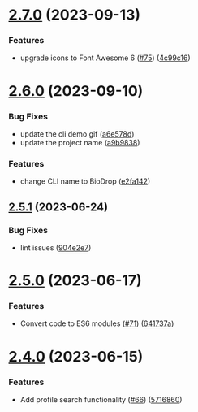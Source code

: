 # [2.7.0](https://github.com/Pradumnasaraf/BioDrop-CLI/compare/v2.6.0...v2.7.0) (2023-09-13)


### Features

* upgrade icons to Font Awesome 6 ([#75](https://github.com/Pradumnasaraf/BioDrop-CLI/issues/75)) ([4c99c16](https://github.com/Pradumnasaraf/BioDrop-CLI/commit/4c99c16fee33f0d6fc2cc90916b4b21a4dbb7eb4))



# [2.6.0](https://github.com/Pradumnasaraf/BioDrop-CLI/compare/v2.5.1...v2.6.0) (2023-09-10)


### Bug Fixes

* update the cli demo gif ([a6e578d](https://github.com/Pradumnasaraf/BioDrop-CLI/commit/a6e578d32d5e0b8997df8114a914e1696047a4ba))
* update the project name ([a9b9838](https://github.com/Pradumnasaraf/BioDrop-CLI/commit/a9b9838546caf6dbe271655d847d464a5a4cc9d2))


### Features

* change CLI name to BioDrop ([e2fa142](https://github.com/Pradumnasaraf/BioDrop-CLI/commit/e2fa142c9c8be6a1a465b9b49bd26ddaf2d1f8d9))



## [2.5.1](https://github.com/Pradumnasaraf/BioDrop-CLI/compare/v2.5.0...v2.5.1) (2023-06-24)


### Bug Fixes

* lint issues ([904e2e7](https://github.com/Pradumnasaraf/BioDrop-CLI/commit/904e2e7f74c8afd54ae9368c69145893595565cb))



# [2.5.0](https://github.com/Pradumnasaraf/BioDrop-CLI/compare/v2.4.0...v2.5.0) (2023-06-17)


### Features

* Convert code to ES6 modules ([#71](https://github.com/Pradumnasaraf/BioDrop-CLI/issues/71)) ([641737a](https://github.com/Pradumnasaraf/BioDrop-CLI/commit/641737a104ddacd984c64f7f41414665ab075e63))



# [2.4.0](https://github.com/Pradumnasaraf/BioDrop-CLI/compare/v2.3.2...v2.4.0) (2023-06-15)


### Features

* Add profile search functionality ([#66](https://github.com/Pradumnasaraf/BioDrop-CLI/issues/66)) ([5716860](https://github.com/Pradumnasaraf/BioDrop-CLI/commit/57168606a0f77bfb9303c9b9e6cd9ef489026cfd))




